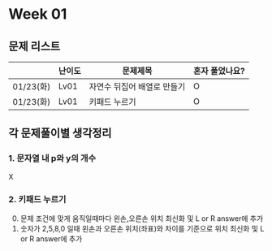 # Week 01

## 문제 리스트

|          | 난이도  | 문제제목            | 혼자 풀었나요? |
|----------|------|-----------------|----------|
| 01/23(화) | Lv01 | 자연수 뒤집어 배열로 만들기 | O        |
| 01/23(화) | Lv01 | 키패드 누르기         | O        |





## 각 문제풀이별 생각정리
### 1. 문자열 내 p와 y의 개수
X
### 2. 키패드 누르기
0. 문제 조건에 맞게 움직일때마다 왼손,오른손 위치 최신화 및 L or R answer에 추가
1. 숫자가 2,5,8,0 일때 왼손과 오른손 위치(좌표)와 차이를 기준으로 위치 최신화 및 L or R answer에 추가
